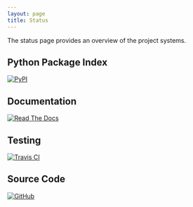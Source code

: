 ```yaml
---
layout: page
title: Status
---
```


The status page provides an overview of the project systems.

## Python Package Index

[![PyPI](https://img.shields.io/pypi/v/gthnk.svg)](http://python.gthnk.com)

## Documentation

[![Read The Docs](https://readthedocs.org/projects/gthnk/badge/?version=latest)](http://docs.gthnk.com)

## Testing

[![Travis CI](https://travis-ci.org/iandennismiller/gthnk.svg?branch=master)](http://build.gthnk.com)

## Source Code

[![GitHub](https://img.shields.io/github/stars/iandennismiller/gthnk.svg?style=social&label=GitHub)](http://code.gthnk.com)
